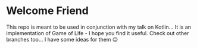 # Welcome Friend

This repo is meant to be used in conjunction with my talk on Kotlin... 
It is an implementation of Game of Life - I hope you find it useful.
Check out other branches too... I have some ideas for them 😉